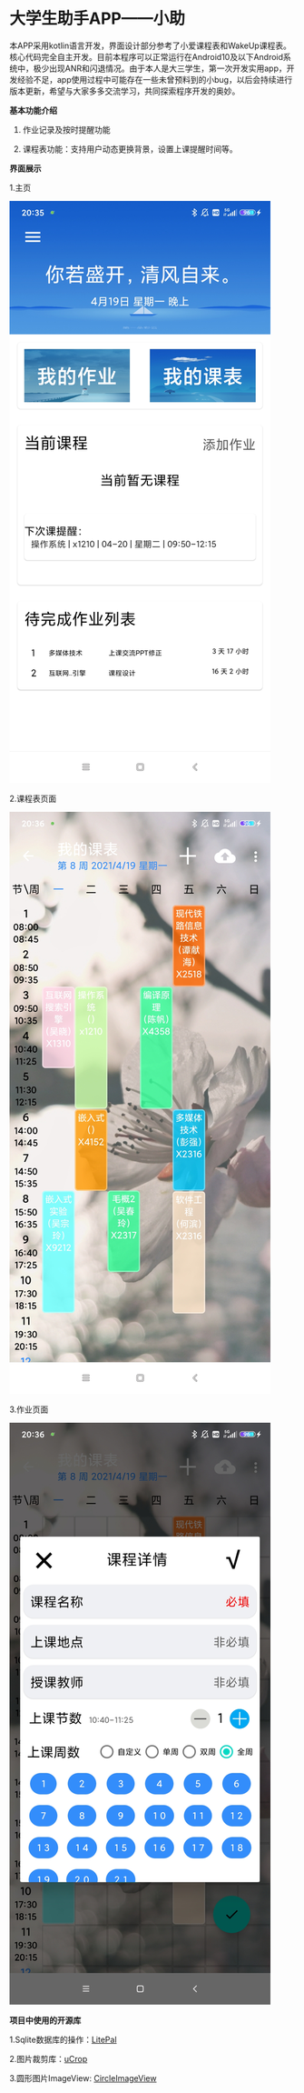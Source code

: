# 大学生助手APP——小助
本APP采用kotlin语言开发，界面设计部分参考了小爱课程表和WakeUp课程表。核心代码完全自主开发。目前本程序可以正常运行在Android10及以下Android系统中，极少出现ANR和闪退情况。由于本人是大三学生，第一次开发实用app，开发经验不足，app使用过程中可能存在一些未曾预料到的小bug，以后会持续进行版本更新，希望与大家多多交流学习，共同探索程序开发的奥妙。

**基本功能介绍**

1. 作业记录及按时提醒功能
   
2. 课程表功能：支持用户动态更换背景，设置上课提醒时间等。

**界面展示**

 1.主页

![Image text](https://github.com/FallingStars-5/MyImages/blob/main/images/one.jpg)

2.课程表页面

![Image text](https://github.com/FallingStars-5/MyImages/blob/main/images/course_1.jpg)

3.作业页面

![Image text](https://github.com/FallingStars-5/MyImages/blob/main/images/add_course.jpg)


**项目中使用的开源库**

1.Sqlite数据库的操作：[LitePal](https://github.com/guolindev/LitePal)

2.图片裁剪库：[uCrop](https://github.com/Yalantis/uCrop)

3.圆形图片ImageView: [CircleImageView](https://github.com/hdodenhof/CircleImageView)
